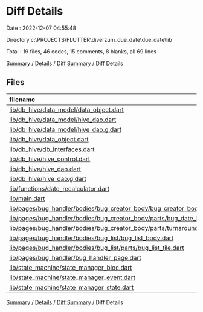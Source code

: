 # Diff Details

Date : 2022-12-07 04:55:48

Directory c:\\PROJECTS\\FLUTTER\\diverzum_due_date\\due_date\\lib

Total : 19 files,  46 codes, 15 comments, 8 blanks, all 69 lines

[Summary](results.md) / [Details](details.md) / [Diff Summary](diff.md) / Diff Details

## Files
| filename | language | code | comment | blank | total |
| :--- | :--- | ---: | ---: | ---: | ---: |
| [lib/db_hive/data_model/data_object.dart](/lib/db_hive/data_model/data_object.dart) | Dart | 8 | 0 | 6 | 14 |
| [lib/db_hive/data_model/hive_dao.dart](/lib/db_hive/data_model/hive_dao.dart) | Dart | 14 | 0 | 9 | 23 |
| [lib/db_hive/data_model/hive_dao.g.dart](/lib/db_hive/data_model/hive_dao.g.dart) | Dart | 36 | 4 | 8 | 48 |
| [lib/db_hive/data_object.dart](/lib/db_hive/data_object.dart) | Dart | -8 | 0 | -6 | -14 |
| [lib/db_hive/db_interfaces.dart](/lib/db_hive/db_interfaces.dart) | Dart | 0 | 0 | 1 | 1 |
| [lib/db_hive/hive_control.dart](/lib/db_hive/hive_control.dart) | Dart | 0 | 0 | 1 | 1 |
| [lib/db_hive/hive_dao.dart](/lib/db_hive/hive_dao.dart) | Dart | -14 | 0 | -9 | -23 |
| [lib/db_hive/hive_dao.g.dart](/lib/db_hive/hive_dao.g.dart) | Dart | -36 | -4 | -8 | -48 |
| [lib/functions/date_recalculator.dart](/lib/functions/date_recalculator.dart) | Dart | 13 | 0 | 1 | 14 |
| [lib/main.dart](/lib/main.dart) | Dart | -3 | 4 | -1 | 0 |
| [lib/pages/bug_handler/bodies/bug_creator_body/bug_creator_body.dart](/lib/pages/bug_handler/bodies/bug_creator_body/bug_creator_body.dart) | Dart | -2 | 2 | 0 | 0 |
| [lib/pages/bug_handler/bodies/bug_creator_body/parts/bug_date_line.dart](/lib/pages/bug_handler/bodies/bug_creator_body/parts/bug_date_line.dart) | Dart | 5 | 0 | 1 | 6 |
| [lib/pages/bug_handler/bodies/bug_creator_body/parts/turnaround_time_line.dart](/lib/pages/bug_handler/bodies/bug_creator_body/parts/turnaround_time_line.dart) | Dart | 16 | 0 | 3 | 19 |
| [lib/pages/bug_handler/bodies/bug_list/bug_list_body.dart](/lib/pages/bug_handler/bodies/bug_list/bug_list_body.dart) | Dart | 1 | 8 | -1 | 8 |
| [lib/pages/bug_handler/bodies/bug_list/parts/bug_list_tile.dart](/lib/pages/bug_handler/bodies/bug_list/parts/bug_list_tile.dart) | Dart | 0 | 0 | 1 | 1 |
| [lib/pages/bug_handler/bug_handler_page.dart](/lib/pages/bug_handler/bug_handler_page.dart) | Dart | 36 | 1 | 6 | 43 |
| [lib/state_machine/state_manager_bloc.dart](/lib/state_machine/state_manager_bloc.dart) | Dart | -14 | 0 | -2 | -16 |
| [lib/state_machine/state_manager_event.dart](/lib/state_machine/state_manager_event.dart) | Dart | -3 | 0 | -1 | -4 |
| [lib/state_machine/state_manager_state.dart](/lib/state_machine/state_manager_state.dart) | Dart | -3 | 0 | -1 | -4 |

[Summary](results.md) / [Details](details.md) / [Diff Summary](diff.md) / Diff Details